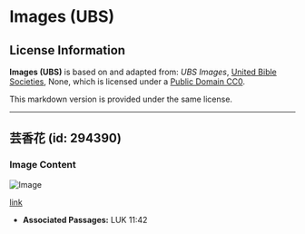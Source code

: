 # Images (UBS)

## License Information

**Images (UBS)** is based on and adapted from: _UBS Images_, [United Bible Societies](https://unitedbiblesocieties.org/), None, which is licensed under a [Public Domain CC0](https://creativecommons.org/public-domain/cc0/).

This markdown version is provided under the same license.



--------------------------------

## 芸香花 (id: 294390)

### Image Content

![Image](https://cdn.aquifer.bible/aquifer-content/resources/Media/WEB-0773_rue_flower.jpg)

[link](https://cdn.aquifer.bible/aquifer-content/resources/Media/WEB-0773_rue_flower.jpg)

* **Associated Passages:** LUK 11:42

